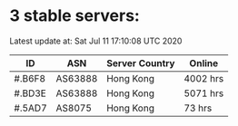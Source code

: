 # 3 stable servers:

Latest update at: Sat Jul 11 17:10:08 UTC 2020

| ID | ASN | Server Country | Online |
| -- | --- | -------------- | ------ |
| #.B6F8 | AS63888 | Hong Kong | 4002 hrs |
| #.BD3E | AS63888 | Hong Kong | 5071 hrs |
| #.5AD7 | AS8075 | Hong Kong | 73 hrs |

